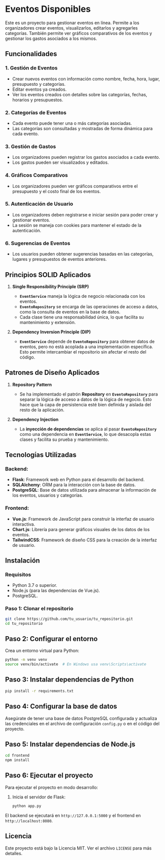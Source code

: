 # Eventos Disponibles

Este es un proyecto para gestionar eventos en línea. Permite a los organizadores crear eventos, visualizarlos, editarlos y agregarles categorías. También permite ver gráficos comparativos de los eventos y gestionar los gastos asociados a los mismos.

## Funcionalidades

### 1. Gestión de Eventos
- Crear nuevos eventos con información como nombre, fecha, hora, lugar, presupuesto y categorías.
- Editar eventos ya creados.
- Ver los eventos creados con detalles sobre las categorías, fechas, horarios y presupuestos.

### 2. Categorías de Eventos
- Cada evento puede tener una o más categorías asociadas.
- Las categorías son consultadas y mostradas de forma dinámica para cada evento.

### 3. Gestión de Gastos
- Los organizadores pueden registrar los gastos asociados a cada evento.
- Los gastos pueden ser visualizados y editados.

### 4. Gráficos Comparativos
- Los organizadores pueden ver gráficos comparativos entre el presupuesto y el costo final de los eventos.

### 5. Autenticación de Usuario
- Los organizadores deben registrarse e iniciar sesión para poder crear y gestionar eventos.
- La sesión se maneja con cookies para mantener el estado de la autenticación.

### 6. Sugerencias de Eventos
- Los usuarios pueden obtener sugerencias basadas en las categorías, lugares y presupuestos de eventos anteriores.

## Principios SOLID Aplicados

1. **Single Responsibility Principle (SRP)**
   - **`EventService`** maneja la lógica de negocio relacionada con los eventos.
   - **`EventoRepository`** se encarga de las operaciones de acceso a datos, como la consulta de eventos en la base de datos.
   - Cada clase tiene una responsabilidad única, lo que facilita su mantenimiento y extensión.

2. **Dependency Inversion Principle (DIP)**
   - **`EventService`** depende de **`EventoRepository`** para obtener datos de eventos, pero no está acoplada a una implementación específica. Esto permite intercambiar el repositorio sin afectar el resto del código.

## Patrones de Diseño Aplicados

1. **Repository Pattern**
   - Se ha implementado el patrón **Repository** en **`EventoRepository`** para separar la lógica de acceso a datos de la lógica de negocio. Esto hace que la capa de persistencia esté bien definida y aislada del resto de la aplicación.
   
2. **Dependency Injection**
   - La **inyección de dependencias** se aplica al pasar **`EventoRepository`** como una dependencia en **`EventService`**, lo que desacopla estas clases y facilita su prueba y mantenimiento.

## Tecnologías Utilizadas

### Backend:
- **Flask**: Framework web en Python para el desarrollo del backend.
- **SQLAlchemy**: ORM para la interacción con la base de datos.
- **PostgreSQL**: Base de datos utilizada para almacenar la información de los eventos, usuarios y categorías.

### Frontend:
- **Vue.js**: Framework de JavaScript para construir la interfaz de usuario interactiva.
- **Chart.js**: Librería para generar gráficos visuales de los datos de los eventos.
- **TailwindCSS**: Framework de diseño CSS para la creación de la interfaz de usuario.

## Instalación

### Requisitos
- Python 3.7 o superior.
- Node.js (para las dependencias de Vue.js).
- PostgreSQL.

### Paso 1: Clonar el repositorio
```bash
git clone https://github.com/tu_usuario/tu_repositorio.git
cd tu_repositorio
```
## Paso 2: Configurar el entorno
Crea un entorno virtual para Python:

```bash
python -m venv venv
source venv/bin/activate  # En Windows usa venv\Scripts\activate
```

## Paso 3: Instalar dependencias de Python
```bash
pip install -r requirements.txt
```

## Paso 4: Configurar la base de datos
Asegúrate de tener una base de datos PostgreSQL configurada y actualiza las credenciales en el archivo de configuración `config.py` o en el código del proyecto.

## Paso 5: Instalar dependencias de Node.js
```bash
cd frontend
npm install
```

## Paso 6: Ejecutar el proyecto
Para ejecutar el proyecto en modo desarrollo:

1. Inicia el servidor de Flask:
   ```bash
   python app.py
   ```

El backend se ejecutará en `http://127.0.0.1:5000` y el frontend en `http://localhost:8080`.

## Licencia
Este proyecto está bajo la Licencia MIT. Ver el archivo `LICENSE` para más detalles.

